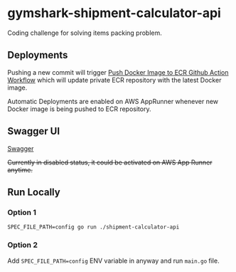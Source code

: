 # gymshark-shipment-calculator-api
Coding challenge for solving items packing problem.

## Deployments
Pushing a new commit will trigger [Push Docker Image to ECR Github Action Workflow](https://github.com/AtakanPehlivanoglu/gymshark-shipment-calculator-api/actions/workflows/main.yml) which will update private ECR repository with the latest Docker image. 

Automatic Deployments are enabled on AWS AppRunner whenever new Docker image is being pushed to ECR repository.  
 
## Swagger UI
[Swagger](https://exz4e5um5a.eu-central-1.awsapprunner.com/swagger/index.html#/default/get_calculate__itemCount_) 

~~Currently in disabled status, it could be activated on AWS App Runner anytime.~~

## Run Locally
### Option 1
`SPEC_FILE_PATH=config go run ./shipment-calculator-api`

### Option 2
Add `SPEC_FILE_PATH=config` ENV variable in anyway and run `main.go` file.



